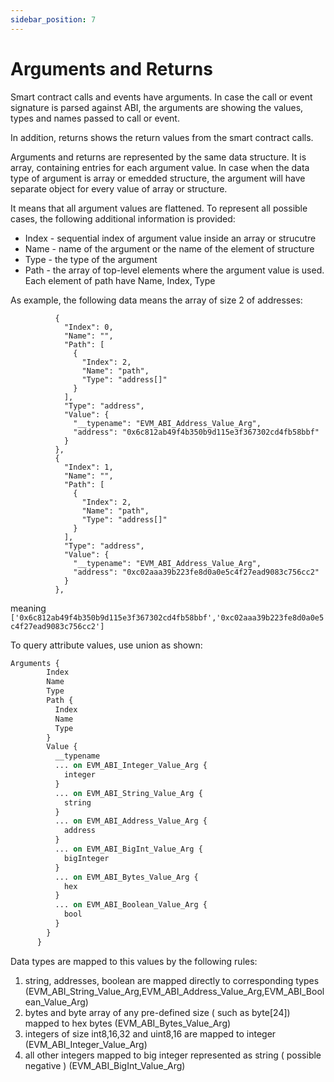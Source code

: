 ```yaml
---
sidebar_position: 7
---
```


# Arguments and Returns


Smart contract calls and events have arguments. In case the call or event signature is parsed against ABI,
the arguments are showing the values, types and names passed to call or event.

In addition, returns shows the return values from the smart contract calls.

Arguments and returns are represented by the same data structure. It is array, 
containing entries for each argument value. In case when the data type of argument
is array or emedded structure, the argument will have separate object for every 
value of array or structure.

It means that all argument values are flattened. To represent all possible cases, the following 
additional information is provided:

* Index - sequential index of argument value inside an array or strucutre
* Name - name of the argument or the name of the element of structure
* Type - the type of the argument
* Path - the array of top-level elements where the argument value is used. Each element of path have Name, Index, Type


As example, the following data means the array of size 2 of addresses:

```
          {
            "Index": 0,
            "Name": "",
            "Path": [
              {
                "Index": 2,
                "Name": "path",
                "Type": "address[]"
              }
            ],
            "Type": "address",
            "Value": {
              "__typename": "EVM_ABI_Address_Value_Arg",
              "address": "0x6c812ab49f4b350b9d115e3f367302cd4fb58bbf"
            }
          },
          {
            "Index": 1,
            "Name": "",
            "Path": [
              {
                "Index": 2,
                "Name": "path",
                "Type": "address[]"
              }
            ],
            "Type": "address",
            "Value": {
              "__typename": "EVM_ABI_Address_Value_Arg",
              "address": "0xc02aaa39b223fe8d0a0e5c4f27ead9083c756cc2"
            }
          },
```

meaning ```['0x6c812ab49f4b350b9d115e3f367302cd4fb58bbf','0xc02aaa39b223fe8d0a0e5c4f27ead9083c756cc2']```

To query attribute values, use union as shown:

```graphql
Arguments {
        Index
        Name
        Type
        Path {
          Index
          Name
          Type
        }
        Value {
          __typename
          ... on EVM_ABI_Integer_Value_Arg {
            integer
          }
          ... on EVM_ABI_String_Value_Arg {
            string
          }
          ... on EVM_ABI_Address_Value_Arg {
            address
          }
          ... on EVM_ABI_BigInt_Value_Arg {
            bigInteger
          }
          ... on EVM_ABI_Bytes_Value_Arg {
            hex
          }
          ... on EVM_ABI_Boolean_Value_Arg {
            bool
          }
        }
      }
```

Data types are mapped to this values by the following rules:

1. string, addresses, boolean are mapped directly to corresponding types (EVM_ABI_String_Value_Arg,EVM_ABI_Address_Value_Arg,EVM_ABI_Boolean_Value_Arg)
2. bytes and byte array of any pre-defined size ( such as byte[24]) mapped to hex bytes (EVM_ABI_Bytes_Value_Arg)
3. integers of size int8,16,32 and uint8,16 are mapped to integer (EVM_ABI_Integer_Value_Arg)
4. all other integers mapped to big integer represented as string ( possible negative ) (EVM_ABI_BigInt_Value_Arg)
